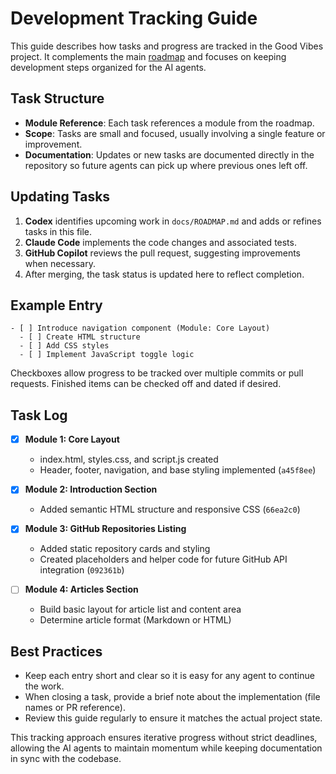 # Development Tracking Guide

This guide describes how tasks and progress are tracked in the Good Vibes project. It complements the main [roadmap](ROADMAP.md) and focuses on keeping development steps organized for the AI agents.

## Task Structure

- **Module Reference**: Each task references a module from the roadmap.
- **Scope**: Tasks are small and focused, usually involving a single feature or improvement.
- **Documentation**: Updates or new tasks are documented directly in the repository so future agents can pick up where previous ones left off.

## Updating Tasks

1. **Codex** identifies upcoming work in `docs/ROADMAP.md` and adds or refines tasks in this file.
2. **Claude Code** implements the code changes and associated tests.
3. **GitHub Copilot** reviews the pull request, suggesting improvements when necessary.
4. After merging, the task status is updated here to reflect completion.

## Example Entry

```
- [ ] Introduce navigation component (Module: Core Layout)
  - [ ] Create HTML structure
  - [ ] Add CSS styles
  - [ ] Implement JavaScript toggle logic
```

Checkboxes allow progress to be tracked over multiple commits or pull requests. Finished items can be checked off and dated if desired.

## Task Log

- [x] **Module 1: Core Layout**
  - index.html, styles.css, and script.js created
  - Header, footer, navigation, and base styling implemented (`a45f8ee`)
- [x] **Module 2: Introduction Section**
  - Added semantic HTML structure and responsive CSS (`66ea2c0`)
- [x] **Module 3: GitHub Repositories Listing**
  - Added static repository cards and styling
  - Created placeholders and helper code for future GitHub API integration (`092361b`)

- [ ] **Module 4: Articles Section**
  - Build basic layout for article list and content area
  - Determine article format (Markdown or HTML)
## Best Practices

- Keep each entry short and clear so it is easy for any agent to continue the work.
- When closing a task, provide a brief note about the implementation (file names or PR reference).
- Review this guide regularly to ensure it matches the actual project state.

This tracking approach ensures iterative progress without strict deadlines, allowing the AI agents to maintain momentum while keeping documentation in sync with the codebase.
